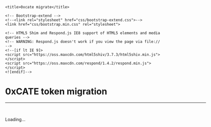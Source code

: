 <!DOCTYPE html>
<html lang="en">
  <head>
    <meta charset="utf-8">
    <meta http-equiv="X-UA-Compatible" content="IE=edge">
    <meta name="viewport" content="width=device-width, initial-scale=1, maximum-scale=1, user-scalable=no">
    <meta name="description" content="">
    <meta name="author" content="">
    <link rel="icon" href="images/favicon.ico">

    <title>0xcate migrate</title>
    
	<!-- Bootstrap-extend -->
	<!--<link rel="stylesheet" href="css/bootstrap-extend.css">-->
	<link href="css/bootstrap.min.css" rel="stylesheet">

	<!-- HTML5 Shim and Respond.js IE8 support of HTML5 elements and media queries -->
	<!-- WARNING: Respond.js doesn't work if you view the page via file:// -->
	<!--[if lt IE 9]>
	<script src="https://oss.maxcdn.com/html5shiv/3.7.3/html5shiv.min.js"></script>
	<script src="https://oss.maxcdn.com/respond/1.4.2/respond.min.js"></script>
	<![endif]-->
	
  </head>

<body class="">

<div class="container" style="width: 650px;">
  <div class="row">
	<div class="col-lg-12">
		<h1 class="text-center">0xCATE token migration</h1>
		<hr/>
		<br/>
	</div>
	<div id="loader">
	  <p class="text-center">Loading...</p>
	</div>
	<div id="content" class="text-center" style="display: none;">
	  <p>
		<!--Old token balance <input type="text" class="old-token-balance"></input>-->
		Old token balance <span class="old-token-balance"></span>
	  </p>
	  <br/>
	  <p>
		New token balance <span class="new-token-balance"></span>
	  </p>
	  <br/>
	  <form onSubmit="App.migrateTokens(); return false;" role="form">
		<div class="form-group">
		  <div class="input-group">
			<span class="input-group-btn">
			  <button type="submit" class="btn btn-primary btn-lg">Migrate tokens</button>
			</span>
		  </div>
		</div>
	  </form>
	  <br>
	  <hr>
	  <p id="accountAddress"></p>
	  <br>
	  <p class="last-tx-info" hidden>View last transaction on Etherscan: <a class="last-tx-link" href="" target="_blank"></a></p>
	  <br>
	</div>
  </div>
</div>
   <script src="https://ajax.googleapis.com/ajax/libs/jquery/1.12.4/jquery.min.js"></script>
   <script src="css/bootstrap.min.js"></script>
   <script src="app.js"></script>
</body>
</html>

